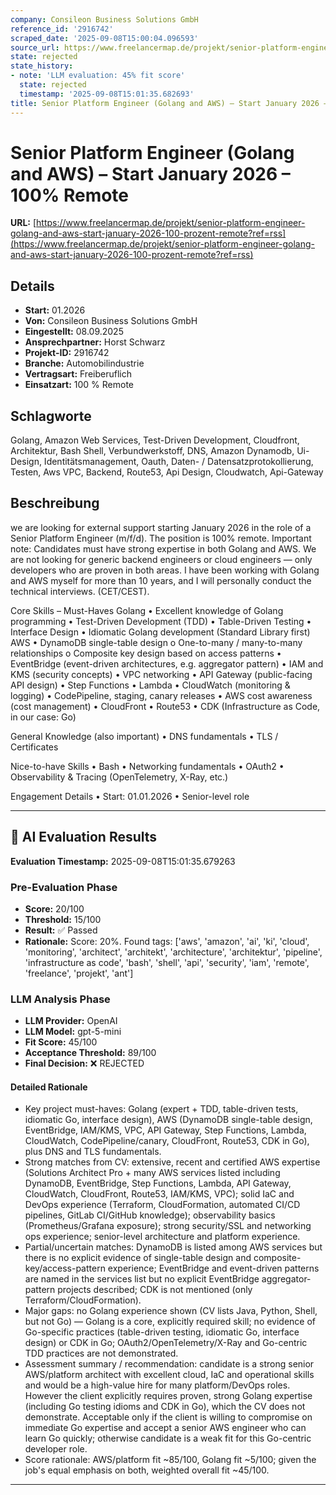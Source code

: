 ```yaml
---
company: Consileon Business Solutions GmbH
reference_id: '2916742'
scraped_date: '2025-09-08T15:00:04.096593'
source_url: https://www.freelancermap.de/projekt/senior-platform-engineer-golang-and-aws-start-january-2026-100-prozent-remote?ref=rss
state: rejected
state_history:
- note: 'LLM evaluation: 45% fit score'
  state: rejected
  timestamp: '2025-09-08T15:01:35.682693'
title: Senior Platform Engineer (Golang and AWS) – Start January 2026 – 100% Remote
---
```



# Senior Platform Engineer (Golang and AWS) – Start January 2026 – 100% Remote
**URL:** [https://www.freelancermap.de/projekt/senior-platform-engineer-golang-and-aws-start-january-2026-100-prozent-remote?ref=rss](https://www.freelancermap.de/projekt/senior-platform-engineer-golang-and-aws-start-january-2026-100-prozent-remote?ref=rss)
## Details
- **Start:** 01.2026
- **Von:** Consileon Business Solutions GmbH
- **Eingestellt:** 08.09.2025
- **Ansprechpartner:** Horst Schwarz
- **Projekt-ID:** 2916742
- **Branche:** Automobilindustrie
- **Vertragsart:** Freiberuflich
- **Einsatzart:** 100
                                                % Remote

## Schlagworte
Golang, Amazon Web Services, Test-Driven Development, Cloudfront, Architektur, Bash Shell, Verbundwerkstoff, DNS, Amazon Dynamodb, Ui-Design, Identitätsmanagement, Oauth, Daten- / Datensatzprotokollierung, Testen, Aws VPC, Backend, Route53, Api Design, Cloudwatch, Api-Gateway

## Beschreibung
we are looking for external support starting January 2026 in the role of a Senior Platform Engineer (m/f/d).
The position is 100% remote.
Important note: Candidates must have strong expertise in both Golang and AWS.
We are not looking for generic backend engineers or cloud engineers — only developers who are proven in both areas. I have been working with Golang and AWS myself for more than 10 years, and I will personally conduct the technical interviews.
(CET/CEST).

Core Skills – Must-Haves
Golang
• Excellent knowledge of Golang programming
• Test-Driven Development (TDD)
• Table-Driven Testing
• Interface Design
• Idiomatic Golang development (Standard Library first)
AWS
• DynamoDB single-table design
o One-to-many / many-to-many relationships
o Composite key design based on access patterns
• EventBridge (event-driven architectures, e.g. aggregator pattern)
• IAM and KMS (security concepts)
• VPC networking
• API Gateway (public-facing API design)
• Step Functions
• Lambda
• CloudWatch (monitoring & logging)
• CodePipeline, staging, canary releases
• AWS cost awareness (cost management)
• CloudFront
• Route53
• CDK (Infrastructure as Code, in our case: Go)

General Knowledge (also important)
• DNS fundamentals
• TLS / Certificates

Nice-to-have Skills
• Bash
• Networking fundamentals
• OAuth2
• Observability & Tracing (OpenTelemetry, X-Ray, etc.)

Engagement Details
• Start: 01.01.2026
• Senior-level role

---

## 🤖 AI Evaluation Results

**Evaluation Timestamp:** 2025-09-08T15:01:35.679263

### Pre-Evaluation Phase
- **Score:** 20/100
- **Threshold:** 15/100
- **Result:** ✅ Passed
- **Rationale:** Score: 20%. Found tags: ['aws', 'amazon', 'ai', 'ki', 'cloud', 'monitoring', 'architect', 'architekt', 'architecture', 'architektur', 'pipeline', 'infrastructure as code', 'bash', 'shell', 'api', 'security', 'iam', 'remote', 'freelance', 'projekt', 'ant']

### LLM Analysis Phase
- **LLM Provider:** OpenAI
- **LLM Model:** gpt-5-mini
- **Fit Score:** 45/100
- **Acceptance Threshold:** 89/100
- **Final Decision:** ❌ REJECTED

#### Detailed Rationale
- Key project must-haves: Golang (expert + TDD, table-driven tests, idiomatic Go, interface design), AWS (DynamoDB single-table design, EventBridge, IAM/KMS, VPC, API Gateway, Step Functions, Lambda, CloudWatch, CodePipeline/canary, CloudFront, Route53, CDK in Go), plus DNS and TLS fundamentals.  
- Strong matches from CV: extensive, recent and certified AWS expertise (Solutions Architect Pro + many AWS services listed including DynamoDB, EventBridge, Step Functions, Lambda, API Gateway, CloudWatch, CloudFront, Route53, IAM/KMS, VPC); solid IaC and DevOps experience (Terraform, CloudFormation, automated CI/CD pipelines, GitLab CI/GitHub knowledge); observability basics (Prometheus/Grafana exposure); strong security/SSL and networking ops experience; senior-level architecture and platform experience.  
- Partial/uncertain matches: DynamoDB is listed among AWS services but there is no explicit evidence of single-table design and composite-key/access-pattern experience; EventBridge and event-driven patterns are named in the services list but no explicit EventBridge aggregator-pattern projects described; CDK is not mentioned (only Terraform/CloudFormation).  
- Major gaps: no Golang experience shown (CV lists Java, Python, Shell, but not Go) — Golang is a core, explicitly required skill; no evidence of Go-specific practices (table-driven testing, idiomatic Go, interface design) or CDK in Go; OAuth2/OpenTelemetry/X-Ray and Go-centric TDD practices are not demonstrated.  
- Assessment summary / recommendation: candidate is a strong senior AWS/platform architect with excellent cloud, IaC and operational skills and would be a high-value hire for many platform/DevOps roles. However the client explicitly requires proven, strong Golang expertise (including Go testing idioms and CDK in Go), which the CV does not demonstrate. Acceptable only if the client is willing to compromise on immediate Go expertise and accept a senior AWS engineer who can learn Go quickly; otherwise candidate is a weak fit for this Go-centric developer role.  
- Score rationale: AWS/platform fit ~85/100, Golang fit ~5/100; given the job's equal emphasis on both, weighted overall fit ~45/100.

---
